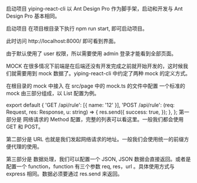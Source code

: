 启动项目
yiping-react-cli 以 Ant Design Pro 作为脚手架，启动和开发与 Ant Design Pro 基本相同。

启动项目
在项目根目录下执行 npm run start, 即可启动项目。

此时访问 http://localhost:8000/ 即可看到界面。

由于默认使用了 user 权限，所以需要使用 admin 登录才能看到全部页面。

MOCK
在很多情况下前端是在后端还没有开发完成之前就开始开发的，这时候我们就需要用到 mock 数据了。yiping-react-cli 中约定了两种 mock 的定义方式。

在根目录的 mock 中接入
在 src/page 中的 mock.ts 的文件中配置
一个标准的 mock 由三部分组成，以 List 配置为例。

export default {
  'GET /api/rule': [{ name: '12' }],
  'POST /api/rule': (req: Request, res: Response, u: string) => {
    res.send({
      success: true,
    });
  },
};
第一部分是 网络请求的 Method 配置，完整的列表可以看这里。一般我们都会使用 GET 和 POST。

第二部分是 URL 也就是我们发起网络请求的地址。一般我们会使用统一的前缀方便代理的使用。

第三部分是 数据处理，我们可以配置一个 JSON, JSON 数据会直接返回。或者是配置一个 function，function 有三个参数 req, res，url 。具体使用方式与 express 相同。数据必须要通过 res.send 来返回。
